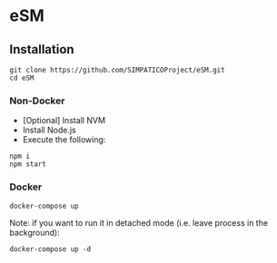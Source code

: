 # eSM




## Installation 

```
git clone https://github.com/SIMPATICOProject/eSM.git
cd eSM
```

### Non-Docker

- [Optional] Install NVM
- Install Node.js
- Execute the following:
```
npm i
npm start
```


### Docker

```
docker-compose up
```

Note: if you want to run it in detached mode (i.e. leave process in the background):
```
docker-compose up -d
```
